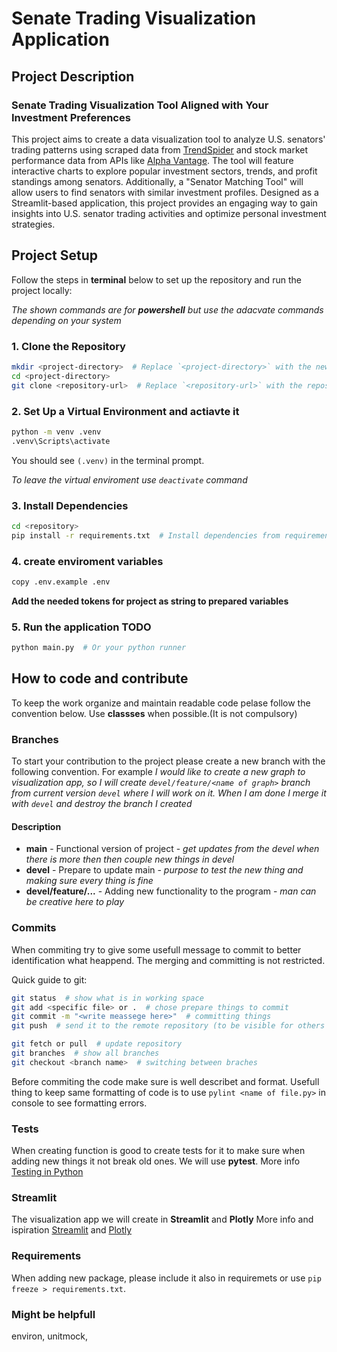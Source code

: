 # Senate Trading Visualization Application

## Project Description

### Senate Trading Visualization Tool Aligned with Your Investment Preferences

This project aims to create a data visualization tool to analyze U.S. senators' trading patterns using scraped data from [TrendSpider](https://trendspider.com/markets/congress-trading/) and stock market performance data from APIs like [Alpha Vantage](https://www.alphavantage.co/). The tool will feature interactive charts to explore popular investment sectors, trends, and profit standings among senators. Additionally, a "Senator Matching Tool" will allow users to find senators with similar investment profiles. Designed as a Streamlit-based application, this project provides an engaging way to gain insights into U.S. senator trading activities and optimize personal investment strategies.

## Project Setup

Follow the steps in **terminal** below to set up the repository and run the project locally:

*The shown commands are for **powershell** but use the adacvate commands depending on your system*

### 1. Clone the Repository

```sh
mkdir <project-directory>  # Replace `<project-directory>` with the new folder name
cd <project-directory>
git clone <repository-url>  # Replace `<repository-url>` with the repository URL from github
```

### 2. Set Up a Virtual Environment and actiavte it

```sh
python -m venv .venv
.venv\Scripts\activate
```

You should see `(.venv)` in the terminal prompt.

*To leave the virtual enviroment use `deactivate` command*

### 3. Install Dependencies

```sh
cd <repository>
pip install -r requirements.txt  # Install dependencies from requirements.txt
```

### 4. create enviroment variables

```sh
copy .env.example .env
```

**Add the needed tokens for project as string to prepared variables**

### 5. Run the application TODO

```sh
python main.py  # Or your python runner
```

## How to code and contribute

To keep the work organize and maintain readable code pelase follow the convention below. Use **classses** when possible.(It is not compulsory)

### Branches

To start your contribution to the project please create a new branch with the following convention. For example *I would like to create a new graph to visualization app, so I will create `devel/feature/<name of graph>` branch from current version `devel` where I will work on it. When I am done I merge it with `devel` and destroy the branch I created*

#### Description

- **main** - Functional version of project - *get updates from the devel when there is more then then couple new things in devel*
- **devel** - Prepare to update main - *purpose to test the new thing and making sure every thing is fine*
- **devel/feature/...** - Adding new functionality to the program - *man can be creative here to play*

### Commits

When commiting try to give some usefull message to commit to better identification what heappend. The merging and committing is not restricted.

Quick guide to git:

```sh
git status  # show what is in working space
git add <specific file> or .  # chose prepare things to commit
git commit -m "<write meassege here>"  # committing things
git push  # send it to the remote repository (to be visible for others contributors)

git fetch or pull  # update repository
git branches  # show all branches
git checkout <branch name>  # switching between braches
```

Before commiting the code make sure is well describet and format. Usefull thing to keep same formatting of code is to use `pylint <name of file.py>` in console to see formatting errors.

### Tests

When creating function is good to create tests for it to make sure when adding new things it not break old ones. We will use **pytest**. More info [Testing in Python](https://naucse.python.cz/lessons/intro/testing/)

### Streamlit

The visualization app we will create in **Streamlit** and **Plotly** More info and ispiration [Streamlit](https://streamlit.io/gallery) and [Plotly](https://plotly.com/python/)

### Requirements

When adding new package, please include it also in requiremets or use `pip freeze > requirements.txt`.

### Might be helpfull

environ, unitmock,
